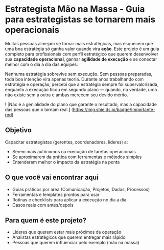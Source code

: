 
# Estrategista Mão na Massa - Guia para estrategistas se tornarem mais operacionais

Muitas pessoas almejam se tornar mais estratégicas, mas esquecem que uma boa estratégia só ganha valor quando vira **ação**. Este projeto é um guia completo para profissionais com perfil estratégico que querem desenvolver sua **capacidade operacional**, ganhar **agilidade de execução** e se conectar melhor com o dia a dia das equipes.

Nenhuma estratégia sobrevive sem execução. Sem pessoas preparadas, toda boa intenção vira apenas teoria. Durante anos trabalhando com estratégia e operação, percebi que a estratégia sempre foi supervalorizada, enquanto a execução ficou em segundo plano — quando, na verdade, uma não existe sem a outra e ambas merecem seu devido mérito.

! [Não é a genialidade do plano que garante o resultado, mas a capacidade das pessoas que o tornam real.] (https://img.shields.io/badge/Importante-red)

## Objetivo

Capacitar estrategistas (gerentes, coordenadores, líderes) a:

- Serem mais autônomos na execução de tarefas operacionais
- Se aproximarem da prática com ferramentas e métodos simples
- Entenderem melhor o impacto da estratégia na ponta

##  O que você vai encontrar aqui

- Guias práticos por área (Comunicação, Projetos, Dados, Processos)
- Ferramentas e templates prontos para usar
- Rotinas e checklists para aplicar a execução no dia a dia
- Casos reais com antes/depois

##  Para quem é este projeto?

- Líderes que querem estar mais próximos da operação
- Analistas estratégicos que querem entregar mais rápido
- Pessoas que querem influenciar pelo exemplo (mão na massa)

